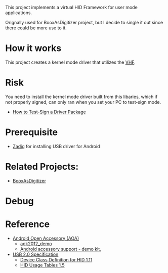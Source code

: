 This project implements a virtual HID Framework for user mode applications.

Orignally used for BooxAsDigitizer project, but I decide to single it out since there could be more use to it.

# How it works

This project creates a kernel mode driver that utilizes the [VHF](https://learn.microsoft.com/en-us/windows-hardware/drivers/ddi/vhf/).

# Risk

You need to install the kernel mode driver built from this libaries, which if not properly signed, can only ran when you set your PC to test-sign mode.

- [How to Test-Sign a Driver Package](https://learn.microsoft.com/en-us/windows-hardware/drivers/install/how-to-test-sign-a-driver-package)

# Prerequisite
- [Zadig](https://zadig.akeo.ie/) for installing USB driver for Android 

# Related Projects:
- [BooxAsDigitizer](https://xeonj.visualstudio.com/Misc/_git/BooxAsDigitizer)

# Debug

# Reference
- [Android Open Accessory (AOA)](https://source.android.com/docs/core/interaction/accessories/protocol)
    - [adk2012_demo](https://android.googlesource.com/device/google/accessory/adk2012_demo)
    - [Android accessory support - demo kit.](https://android.googlesource.com/device/google/accessory/demokit)
- [USB 2.0 Specification](https://www.usb.org/document-library/usb-20-specification)
    - [Device Class Definition for HID 1.11](https://www.usb.org/document-library/device-class-definition-hid-111)
    - [HID Usage Tables 1.5](https://www.usb.org/document-library/hid-usage-tables-15)